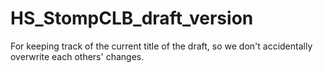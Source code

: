 # HS_StompCLB_draft_version
For keeping track of the current title of the draft, so we don't accidentally overwrite each others' changes.
